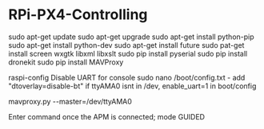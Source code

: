 # RPi-PX4-Controlling

sudo apt-get update
sudo apt-get upgrade
sudo apt-get install python-pip
sudo apt-get install python-dev
sudo apt-get install future
sudo pat-get install screen wxgtk libxml libxslt
sudo pip install pyserial
sudo pip install dronekit
sudo pip install MAVProxy

raspi-config
Disable UART for console
sudo nano /boot/config.txt - add "dtoverlay=disable-bt"
if ttyAMA0 isnt in /dev, enable_uart=1 in boot/config

mavproxy.py --master=/dev/ttyAMA0

Enter command once the APM is connected;
mode GUIDED
